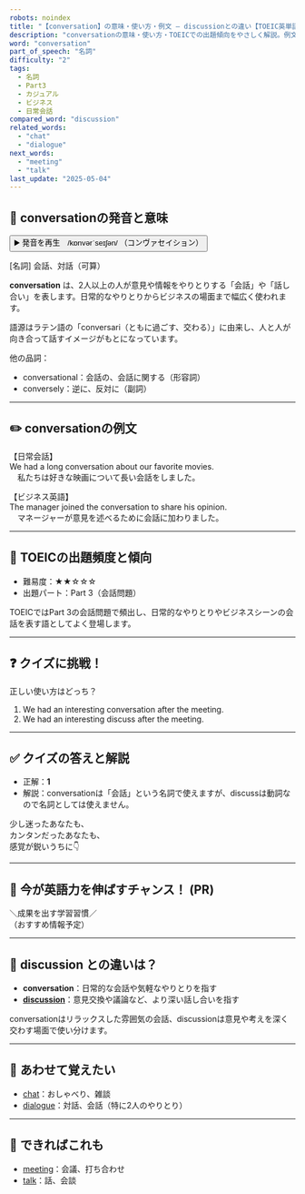```yaml
---
robots: noindex
title: "【conversation】の意味・使い方・例文 ― discussionとの違い【TOEIC英単語】"
description: "conversationの意味・使い方・TOEICでの出題傾向をやさしく解説。例文・クイズ付きでdiscussionとの違いもわかりやすく学べます。"
word: "conversation"
part_of_speech: "名詞"
difficulty: "2"
tags:
  - 名詞
  - Part3
  - カジュアル
  - ビジネス
  - 日常会話
compared_word: "discussion"
related_words:
  - "chat"
  - "dialogue"
next_words:
  - "meeting"
  - "talk"
last_update: "2025-05-04"
---
```


## 🔰 conversationの発音と意味

<button class="play-audio" onclick="playTTS('conversation')">
  <span class="play-audio-main">
    ▶️ 発音を再生　/kɒnvərˈseɪʃən/
  </span>
  <span class="play-audio-sub">
    （コンヴァセイション）
  </span>
</button>

[名詞] 会話、対話（可算）

**conversation** は、2人以上の人が意見や情報をやりとりする「会話」や「話し合い」を表します。日常的なやりとりからビジネスの場面まで幅広く使われます。

語源はラテン語の「conversari（ともに過ごす、交わる）」に由来し、人と人が向き合って話すイメージがもとになっています。

他の品詞：  
- conversational：会話の、会話に関する（形容詞）
- conversely：逆に、反対に（副詞）

---

## ✏️ conversationの例文

【日常会話】  
We had a long conversation about our favorite movies.  
　私たちは好きな映画について長い会話をしました。

【ビジネス英語】  
The manager joined the conversation to share his opinion.  
　マネージャーが意見を述べるために会話に加わりました。

---

## 🎯 TOEICの出題頻度と傾向

- 難易度：★★☆☆☆
- 出題パート：Part 3（会話問題）

TOEICではPart 3の会話問題で頻出し、日常的なやりとりやビジネスシーンの会話を表す語としてよく登場します。

---

## ❓ クイズに挑戦！

正しい使い方はどっち？

1. We had an interesting conversation after the meeting.  
2. We had an interesting discuss after the meeting.

---

## ✅ クイズの答えと解説

- 正解：**1**
- 解説：conversationは「会話」という名詞で使えますが、discussは動詞なので名詞としては使えません。

少し迷ったあなたも、  
カンタンだったあなたも、  
感覚が鋭いうちに👇️

---

## 🚀 今が英語力を伸ばすチャンス！ (PR)

<div class="info-center">
＼成果を出す学習習慣／<br>  
（おすすめ情報予定）
</div>

---

## 🤔  discussion との違いは？

- **conversation**：日常的な会話や気軽なやりとりを指す
- **[discussion](/discussion)**：意見交換や議論など、より深い話し合いを指す

conversationはリラックスした雰囲気の会話、discussionは意見や考えを深く交わす場面で使い分けます。

---

## 🧩 あわせて覚えたい

- [chat](/chat)：おしゃべり、雑談
- [dialogue](/dialogue)：対話、会話（特に2人のやりとり）

---

## 📖 できればこれも

- [meeting](/meeting)：会議、打ち合わせ
- [talk](/talk)：話、会談

<!-- cvid: aid06_bid26 -->
